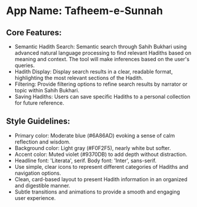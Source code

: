 # **App Name**: Tafheem-e-Sunnah

## Core Features:

- Semantic Hadith Search: Semantic search through Sahih Bukhari using advanced natural language processing to find relevant Hadiths based on meaning and context. The tool will make inferences based on the user's queries.
- Hadith Display: Display search results in a clear, readable format, highlighting the most relevant sections of the Hadith.
- Filtering: Provide filtering options to refine search results by narrator or topic within Sahih Bukhari.
- Saving Hadiths: Users can save specific Hadiths to a personal collection for future reference.

## Style Guidelines:

- Primary color: Moderate blue (#6A86AD) evoking a sense of calm reflection and wisdom.
- Background color: Light gray (#F0F2F5), nearly white but softer.
- Accent color: Muted violet (#9370DB) to add depth without distraction.
- Headline font: 'Literata', serif. Body font: 'Inter', sans-serif.
- Use simple, clear icons to represent different categories of Hadiths and navigation options.
- Clean, card-based layout to present Hadith information in an organized and digestible manner.
- Subtle transitions and animations to provide a smooth and engaging user experience.